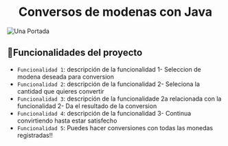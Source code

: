 <h1 align="center"> Conversos de modenas con Java</h1>

![Una Portada](https://github.com/GerlynFP/ConversorDeMonedas/assets/87731796/ad09b8f9-4bbf-45cd-820a-698ddcf834dd)

## :hammer:Funcionalidades del proyecto

- `Funcionalidad 1`: descripción de la funcionalidad 1- Seleccion de modena deseada para conversion
- `Funcionalidad 2`: descripción de la funcionalidad 2- Seleciona la cantidad que quieres convertir
- `Funcionalidad 3`: descripción de la funcionalidade 2a relacionada con la funcionalidad 2- Da el resultado de la conversion
- `Funcionalidad 4`: descripción de la funcionalidad 3- Continua convirtiendo hasta estar satisfecho
- `Funcionalidad 5`: Puedes hacer conversiones con todas las monedas registradas!!
